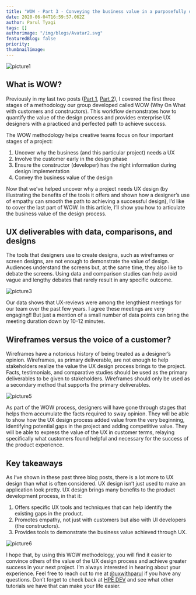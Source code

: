 ```yaml
---
title: "WOW - Part 3 - Conveying the business value in a purposefully designed UX"
date: 2020-06-04T16:59:57.062Z
author: Parul Tyagi 
tags: []
authorimage: "/img/blogs/Avatar2.svg"
featuredBlog: false
priority:
thumbnailimage:
---
```

![picture1](https://hpe-developer-portal.s3.amazonaws.com/uploads/media/2020/3/picture1-1591290304651.png)

## What is WOW?

Previously in my last two posts ([Part 1](https://developer.hpe.com/blog/wow-a-practiced-and-perfected-design-process-part-1-uncovering-the-merit), [Part 2](https://developer.hpe.com/blog/wow-part-2-communicating-with-customers-and-constructors)), I covered the first three stages of a methodology our group developed called WOW (Why On What with customers and constructors). This workflow demonstrates how to quantify the value of the design process and provides enterprise UX designers with a practiced and perfected path to achieve success. 

The WOW methodology helps creative teams focus on four important stages of a project:

1. Uncover why the business (and this particular project) needs a UX
2. Involve the customer early in the design phase
3. Ensure the constructor (developer) has the right information during design implementation
4. Convey the business value of the design

Now that we’ve helped uncover why a project needs UX design (by illustrating the benefits of the tools it offers and shown how a designer’s use of empathy can smooth the path to achieving a successful design), I’d like to cover the last part of WOW. In this article, I’ll show you how to articulate the business value of the design process.

## UX deliverables with data, comparisons, and designs

The tools that designers use to create designs, such as wireframes or screen designs, are not enough to demonstrate the value of design. Audiences understand the screens but, at the same time, they also like to debate the screens. Using data and comparison studies can help avoid vague and lengthy debates that rarely result in any specific outcome. 


![picture3](https://hpe-developer-portal.s3.amazonaws.com/uploads/media/2020/3/picture3-1591290322580.png)

Our data shows that UX-reviews were among the lengthiest meetings for our team over the past few years. I agree these meetings are very engaging!! But just a mention of a small number of data points can bring the meeting duration down by 10-12 minutes.

## Wireframes versus the voice of a customer?

Wireframes have a notorious history of being treated as a designer’s opinion. Wireframes, as primary deliverable, are not enough to help stakeholders realize the value the UX design process brings to the project. Facts, testimonials, and comparative studies should be used as the primary deliverables to be given to stakeholders. Wireframes should only be used as a secondary method that supports the primary deliverables.


![picture5](https://hpe-developer-portal.s3.amazonaws.com/uploads/media/2020/3/picture5-1591290355435.png)

As part of the WOW process, designers will have gone through stages that helps them accumulate the facts required to sway opinion. They will be able to show how the UX design process added value from the very beginning, identifying potential gaps in the project and adding competitive value. They will be able to express the value of the UX in customer terms, relaying specifically what customers found helpful and necessary for the success of the product experience.

## Key takeaways

As I’ve shown in these past three blog posts, there is a lot more to UX design than what is often considered. UX design isn’t just used to make an application look pretty. UX design brings many benefits to the product development process, in that it:

1. Offers specific UX tools and techniques that can help identify the existing gaps in the product.
2. Promotes empathy, not just with customers but also with UI developers (the constructors).
3. Provides tools to demonstrate the business value achieved through UX.


![picture6](https://hpe-developer-portal.s3.amazonaws.com/uploads/media/2020/3/picture6-1591290392865.png)

I hope that, by using this WOW methodology, you will find it easier to convince others of the value of the UX design process and achieve greater success in your next project. I’m always interested in hearing about your experience. Feel free to reach out to me at [@uxwithparul](https://twitter.com/uxwithparul) if you have any questions. Don’t forget to check back at [HPE DEV](https://developer.hpe.com/blog) and see what other tutorials we have that can make your life easier.